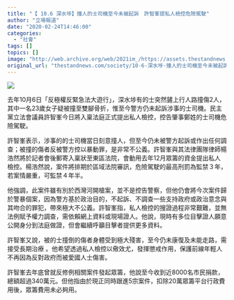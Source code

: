 ```yaml
---
title: "【 10.6 深水埗】撞人的士司機至今未被起訴　許智峯提私人檢控危險駕駛"
author: "立場報道"
date: "2020-02-24T14:46:00"
categories:
  - "社會"
tags: []
topics: []
image: "http://web.archive.org/web/2021im_/https://assets.thestandnews.com/media/photos/Untitled-1-17_7Lj51_8TzZLCI.png"
original_url: "thestandnews.com/society/10-6-深水埗-撞人的士司機至今未被起訴-許智峯提私人檢控危險駕駛"
---
```

![](http://web.archive.org/web/2021im_/https://assets.thestandnews.com/media/photos/Untitled-1-17_7Lj51_8TzZLCI.png)

去年10月6日「反極權反緊急法大遊行」，深水埗有的士突然鏟上行人路撞傷2人，其中一名23歲女子疑被撞至雙腳骨折，惟至今警方仍未起訴涉事的士司機。民主黨立法會議員許智峯今日將入稟法庭正式提出私人檢控，控告肇事鄭姓的士司機危險駕駛。

許智峯表示，涉事的的士司機當日刻意撞人，但至今仍未被警方起訴或作出任何調查；被撞的傷者反被警方控以暴動罪，是非常不公義。許智峯與其法律團隊律師楊浩然將於記者會後郵寄入稟狀至東區法院，會動用去年12月眾籌的資金提出私人檢控。楊浩然說，案件將排期於區域法院審訊，危險駕駛的最高刑罰為監禁３年，若案情嚴重，可監禁４年半。

他強調，此案件雖有別於西灣河開槍案，並不是控告警察，但他仍會將今次案件歸於警暴個案，因為警方基於政治目的，不起訴、不調查一些支持政府或政治意念與其吻合的罪犯，帶來極大不公義。許智峯指，私人檢控的搜證過程非常艱難，並無法例賦予權力調查，需依賴網上資料或現場證人。他說，現時有多位目擊證人願意公開身分到法庭做證，但會繼續呼籲目擊者提供更多資料。

許智峯又說，被的士撞倒的傷者身體受到極大殘害，至今仍未康復及未能走路，需接受長期治療 。他希望透過私人檢控以儆效尤，發揮懲戒作用，保護前線年輕人不再因為反對政府而被愛國人士傷害。

許智峯去年底曾就反修例相關案件發起眾籌，他說至今收到近8000名市民捐款，總額超過340萬元。但他指由於現正同時跟進5宗案件，扣除20萬眾籌平台行政費用後，眾籌費用未必夠用。